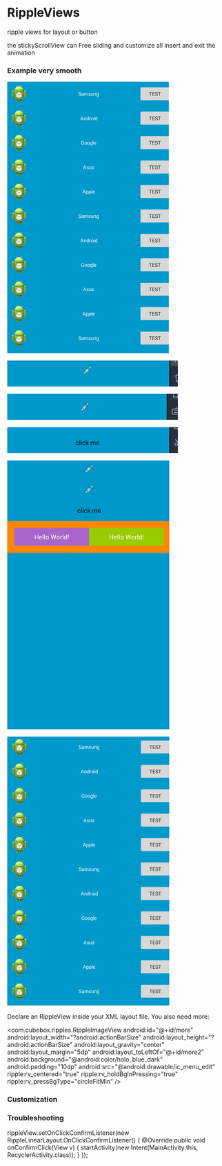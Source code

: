 # RippleViews
ripple views for layout or button

the stickyScrollView can Free sliding and customize all insert and exit the animation

### Example very smooth

![GIF a](https://github.com/cubebbox/RippleViews/blob/master/img/3.gif)


![GIF b](https://github.com/cubebbox/RippleViews/blob/master/img/4.gif)

![GIF c](https://github.com/cubebbox/RippleViews/blob/master/img/5.gif)

![GIF d](https://github.com/cubebbox/RippleViews/blob/master/img/6.gif)

![GIF e](https://github.com/cubebbox/RippleViews/blob/master/img/7.gif)

![GIF f](https://github.com/cubebbox/RippleViews/blob/master/img/8.gif)

Declare an RippleView inside your XML layout file. You also need more:

  <com.cubebox.ripples.RippleImageView
        android:id="@+id/more"
        android:layout_width="?android:actionBarSize"
        android:layout_height="?android:actionBarSize"
        android:layout_gravity="center"
        android:layout_margin="5dp"
        android:layout_toLeftOf="@+id/more2"
        android:background="@android:color/holo_blue_dark"
        android:padding="10dp"
        android:src="@android:drawable/ic_menu_edit"
        ripple:rv_centered="true"
        ripple:rv_holdBgInPressing="true"
        ripple:rv_pressBgType="circleFitMin" />
        

### Customization

 <attr name="rv_alpha" format="integer" />
        <attr name="rv_rippleDuration" format="integer" />
        <attr name="rv_zoomDuration" format="integer" />
        <attr name="rv_rippleColor" format="color" />
        <attr name="rv_pressColor" format="color" />
        <attr name="rv_centered" format="boolean" />
        <attr name="rv_pressBgType" format="enum">
            <enum name="rect" value="0" />
            <enum name="circleFitMin" value="1" />
            <enum name="circleFitMax" value="2" />
        </attr>
        <attr name="rv_ripplePadding" format="dimension" />
        <attr name="rv_zoom" format="boolean" />
        <attr name="rv_zoomScale" format="float" />
        <attr name="rv_pressBgEnable" format="boolean" />
        <attr name="rv_holdBgInPressing" format="boolean" />


### Troubleshooting

 rippleView.setOnClickConfirmListener(new RippleLinearLayout.OnClickConfirmListener() {
            @Override
            public void onConfirmClick(View v) {
                startActivity(new Intent(MainActivity.this, RecyclerActivity.class));
            }
        });

